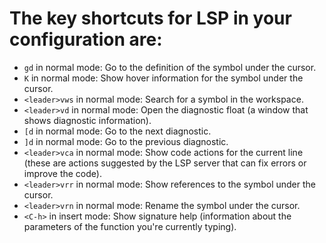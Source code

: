 # The key shortcuts for LSP in your configuration are:

- `gd` in normal mode: Go to the definition of the symbol under the cursor.
- `K` in normal mode: Show hover information for the symbol under the cursor.
- `<leader>vws` in normal mode: Search for a symbol in the workspace.
- `<leader>vd` in normal mode: Open the diagnostic float (a window that shows diagnostic information).
- `[d` in normal mode: Go to the next diagnostic.
- `]d` in normal mode: Go to the previous diagnostic.
- `<leader>vca` in normal mode: Show code actions for the current line (these are actions suggested by the LSP server that can fix errors or improve the code).
- `<leader>vrr` in normal mode: Show references to the symbol under the cursor.
- `<leader>vrn` in normal mode: Rename the symbol under the cursor.
- `<C-h>` in insert mode: Show signature help (information about the parameters of the function you're currently typing).

